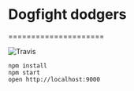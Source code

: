 # Dogfight dodgers
=====================

![Travis](https://travis-ci.org/rikukissa/dogfight-dodgers.svg?branch=master)

```
npm install
npm start
open http://localhost:9000
```
